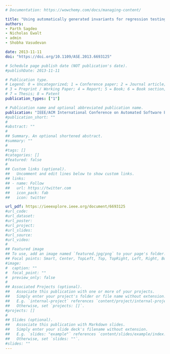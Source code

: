 ```yaml
---
# Documentation: https://wowchemy.com/docs/managing-content/

title: "Using automatically generated invariants for regression testing and bug localization"
authors:
- Parth Sagdeo
- Nicholas Ewalt
- admin
- Shobha Vasudevan

date: 2013-11-11
doi: "https://doi.org/10.1109/ASE.2013.6693125"

# Schedule page publish date (NOT publication's date).
#publishDate: 2013-11-11

# Publication type.
# Legend: 0 = Uncategorized; 1 = Conference paper; 2 = Journal article;
# 3 = Preprint / Working Paper; 4 = Report; 5 = Book; 6 = Book section;
# 7 = Thesis; 8 = Patent
publication_types: ["1"]

# Publication name and optional abbreviated publication name.
publication: "IEEE/ACM International Conference on Automated Software Engineering (ASE)"
#publication_short: ""
#
#abstract: ""
#
## Summary. An optional shortened abstract.
#summary: ""
#
#tags: []
#categories: []
#featured: false
#
## Custom links (optional).
##   Uncomment and edit lines below to show custom links.
## links:
## - name: Follow
##   url: https://twitter.com
##   icon_pack: fab
##   icon: twitter

url_pdf: https://ieeexplore.ieee.org/document/6693125
#url_code:
#url_dataset:
#url_poster:
#url_project:
#url_slides:
#url_source:
#url_video:
#
## Featured image
## To use, add an image named `featured.jpg/png` to your page's folder. 
## Focal points: Smart, Center, TopLeft, Top, TopRight, Left, Right, BottomLeft, Bottom, BottomRight.
#image:
#  caption: ""
#  focal_point: ""
#  preview_only: false
#
## Associated Projects (optional).
##   Associate this publication with one or more of your projects.
##   Simply enter your project's folder or file name without extension.
##   E.g. `internal-project` references `content/project/internal-project/index.md`.
##   Otherwise, set `projects: []`.
#projects: []
#
## Slides (optional).
##   Associate this publication with Markdown slides.
##   Simply enter your slide deck's filename without extension.
##   E.g. `slides: "example"` references `content/slides/example/index.md`.
##   Otherwise, set `slides: ""`.
#slides: ""
---
```

